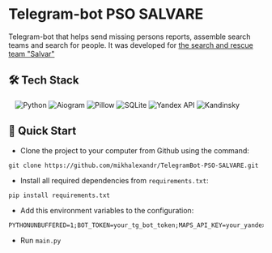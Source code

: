 # Telegram-bot PSO SALVARE
Telegram-bot that helps send missing persons reports, assemble search teams and search for people. It was developed for [the search and rescue team "Salvar"](https://vk.com/wall-29141239_27643)

## 🛠️ Tech Stack
ㅤ![Python](https://img.shields.io/badge/python-3670A0?style=for-the-badge&logo=python&logoColor=ffdd54)
![Aiogram](https://img.shields.io/badge/aiogram-3670A0?style=for-the-badge&logo=python&logoColor=ffdd54)
![Pillow](https://img.shields.io/badge/pillow-3670A0?style=for-the-badge&logo=python&logoColor=ffdd54)
![SQLite](https://img.shields.io/badge/sqlite-%2307405e.svg?style=for-the-badge&logo=sqlite&logoColor=white)
![Yandex API](https://img.shields.io/badge/yandex_api-FF0000?style=for-the-badge)
![Kandinsky](https://img.shields.io/badge/kandinsky-%23000000.svg?style=for-the-badge)

## 🎯 Quick Start
* Clone the project to your computer from Github using the command:
```
git clone https://github.com/mikhalexandr/TelegramBot-PSO-SALVARE.git
```

* Install all required dependencies from `requirements.txt`:
```
pip install requirements.txt
```

* Add this environment variables to the configuration:
```
PYTHONUNBUFFERED=1;BOT_TOKEN=your_tg_bot_token;MAPS_API_KEY=your_yandex_static_api_key;TUTOR_ID=bot's_admin_tg_id
```

* Run `main.py`
